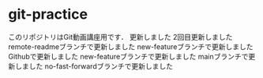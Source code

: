 # git-practice
このリポジトリはGit動画講座用です．
更新しました
2回目更新しました
remote-readmeブランチで更新しました
new-featureブランチで更新しました
Githubで更新しました
new-featureブランチで更新しました
mainブランチで更新しました
no-fast-forwardブランチで更新しました